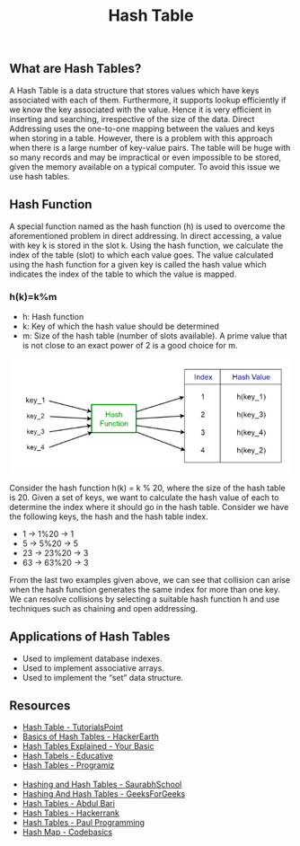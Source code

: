 <center><h1>Hash Table</h1></center><br>

## What are Hash Tables?

A Hash Table is a data structure that stores values which have keys associated with each of them. Furthermore, it supports lookup efficiently if we know the key associated with the value. Hence it is very efficient in inserting and searching, irrespective of the size of the data.
Direct Addressing uses the one-to-one mapping between the values and keys when storing in a table. However, there is a problem with this approach when there is a large number of key-value pairs. The table will be huge with so many records and may be impractical or even impossible to be stored, given the memory available on a typical computer. To avoid this issue we use hash tables.

## Hash Function

A special function named as the hash function (h) is used to overcome the aforementioned problem in direct addressing.
In direct accessing, a value with key k is stored in the slot k. Using the hash function, we calculate the index of the table (slot) to which each value goes. The value calculated using the hash function for a given key is called the hash value which indicates the index of the table to which the value is mapped.
### h(k)=k%m
- h: Hash function
- k: Key of which the hash value should be determined
- m: Size of the hash table (number of slots available). A prime value that is not close to an exact power of 2 is a good choice for m.

<img src="../Images/HashTable.png" alt="Hash Table Image">

Consider the hash function h(k) = k % 20, where the size of the hash table is 20. Given a set of keys, we want to calculate the hash value of each to determine the index where it should go in the hash table. Consider we have the following keys, the hash and the hash table index.

- 1 → 1%20 → 1
- 5 → 5%20 → 5
- 23 → 23%20 → 3
- 63 → 63%20 → 3

From the last two examples given above, we can see that collision can arise when the hash function generates the same index for more than one key. We can resolve collisions by selecting a suitable hash function h and use techniques such as chaining and open addressing.

## Applications of Hash Tables

- Used to implement database indexes.
- Used to implement associative arrays.
- Used to implement the “set” data structure.

## Resources

- [Hash Table - TutorialsPoint](https://www.tutorialspoint.com/data_structures_algorithms/hash_data_structure.htm)
- [Basics of Hash Tables - HackerEarth](https://www.hackerearth.com/practice/data-structures/hash-tables/basics-of-hash-tables/tutorial/)
- [Hash Tables Explained - Your Basic](https://yourbasic.org/algorithms/hash-tables-explained/)
- [Hash Tabels - Educative](https://www.educative.io/edpresso/what-is-a-hash-table)
- [Hash Tables - Programiz](https://www.programiz.com/dsa/hash-table)
<br><br>
- [Hashing and Hash Tables - SaurabhSchool](https://www.youtube.com/playlist?list=PLTZbNwgO5ebqw1v0ODk8cPLW9dQ99Te8f)
- [Hashing And Hash Tables - GeeksForGeeks](https://www.youtube.com/playlist?list=PLqM7alHXFySGwXaessYMemAnITqlZdZVE)
- [Hash Tables - Abdul Bari](https://www.youtube.com/watch?v=mFY0J5W8Udk)
- [Hash Tables - Hackerrank](https://www.youtube.com/watch?v=shs0KM3wKv8)
- [Hash Tables - Paul Programming](https://www.youtube.com/watch?v=MfhjkfocRR0)
- [Hash Map - Codebasics](https://youtu.be/ea8BRGxGmlA)
